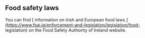 ##  Food safety laws

You can find [ information on Irish and European food laws
](https://www.fsai.ie/enforcement-and-legislation/legislation/food-
legislation) on the Food Safety Authority of Ireland website.
